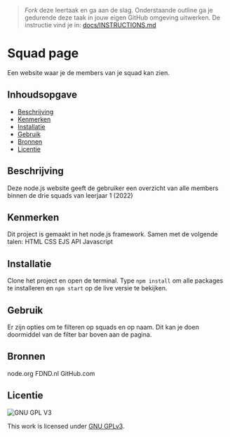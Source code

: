 > _Fork_ deze leertaak en ga aan de slag. Onderstaande outline ga je gedurende deze taak in jouw eigen GitHub omgeving uitwerken. De instructie vind je in: [docs/INSTRUCTIONS.md](docs/INSTRUCTIONS.md)

# Squad page
Een website waar je de members van je squad kan zien.

## Inhoudsopgave

  * [Beschrijving](#beschrijving)
  * [Kenmerken](#kenmerken)
  * [Installatie](#installatie)
  * [Gebruik](#gebruik)
  * [Bronnen](#bronnen)
  * [Licentie](#licentie)

## Beschrijving
Deze node.js website geeft de gebruiker een overzicht van alle members binnen de drie squads van leerjaar 1 (2022)

## Kenmerken
Dit project is gemaakt in het node.js framework. Samen met de volgende talen:
HTML
CSS
EJS
API
Javascript

## Installatie
Clone het project en open de terminal. Type `npm install` om alle packages te installeren en `npm start` op de live versie te bekijken.

## Gebruik
Er zijn opties om te filteren op squads en op naam. Dit kan je doen doormiddel van de filter bar boven aan de pagina.

## Bronnen
node.org
FDND.nl
GitHub.com

## Licentie

![GNU GPL V3](https://www.gnu.org/graphics/gplv3-127x51.png)

This work is licensed under [GNU GPLv3](./LICENSE).